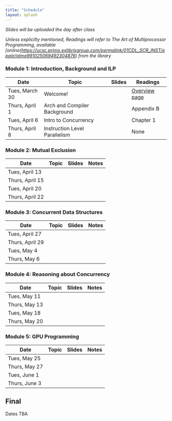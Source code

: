 ```yaml
---
title: "Schedule"
layout: splash
---
```


_Slides will be uploaded the day after class_

_Unless explicilty mentioned, Readings will refer to The Art of Multiprocessor Programming, available [online\(https://ucsc.primo.exlibrisgroup.com/permalink/01CDL_SCR_INST/epaiir/alma991025069492304876) from the library_

### Module 1: Introduction, Background and ILP

| Date             | Topic    | Slides |   Readings
|------------------|----------|--------|----------------
| Tues, March 30   | Welcome! |        | [Overview page](https://sorensenucsc.github.io/CSE113-2021/overview.html)
| Thurs, April 1   | Arch and Compiler Background |  | Appendix B
| Tues, April 6    | Intro to Concurrency | | Chapter 1
| Thurs, April 8   | Instruction Level Parallelism | | None

### Module 2: Mutual Exclusion

| Date             | Topic    | Slides |   Notes
|------------------|----------|--------|----------------
| Tues, April 13
| Thurs, April 15
| Tues, April 20
| Thurs, April 22

### Module 3: Concurrent Data Structures

| Date             | Topic    | Slides |   Notes
|------------------|----------|--------|----------------
| Tues, April 27   |
| Thurs, April 29  | 
| Tues, May 4      | 
| Thurs, May 6     

### Module 4: Reasoning about Concurrency

| Date             | Topic    | Slides |   Notes
|------------------|----------|--------|----------------
| Tues, May 11
| Thurs, May 13
| Tues, May 18
| Thurs, May 20

### Module 5: GPU Programming

| Date             | Topic    | Slides |   Notes
|------------------|----------|--------|----------------
| Tues, May 25
| Thurs, May 27
| Tues, June 1
| Thurs, June 3

## Final

Dates TBA
